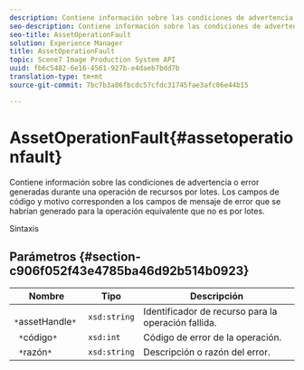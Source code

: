 ```yaml
---
description: Contiene información sobre las condiciones de advertencia o error generadas durante una operación de recursos por lotes. Los campos de código y motivo corresponden a los campos de mensaje de error que se habrían generado para la operación equivalente que no es por lotes.
seo-description: Contiene información sobre las condiciones de advertencia o error generadas durante una operación de recursos por lotes. Los campos de código y motivo corresponden a los campos de mensaje de error que se habrían generado para la operación equivalente que no es por lotes.
seo-title: AssetOperationFault
solution: Experience Manager
title: AssetOperationFault
topic: Scene7 Image Production System API
uuid: fb6c5482-6e16-4561-927b-e4daeb7bdd7b
translation-type: tm+mt
source-git-commit: 7bc7b3a86fbcdc57cfdc31745fae3afc06e44b15

---
```



# AssetOperationFault{#assetoperationfault}

Contiene información sobre las condiciones de advertencia o error generadas durante una operación de recursos por lotes. Los campos de código y motivo corresponden a los campos de mensaje de error que se habrían generado para la operación equivalente que no es por lotes.

Sintaxis

## Parámetros {#section-c906f052f43e4785ba46d92b514b0923}

| Nombre | Tipo | Descripción |
|---|---|---|
| ` *`assetHandle`*` | `xsd:string` | Identificador de recurso para la operación fallida. |
| ` *`código`*` | `xsd:int` | Código de error de la operación. |
| ` *`razón`*` | `xsd:string` | Descripción o razón del error. |

